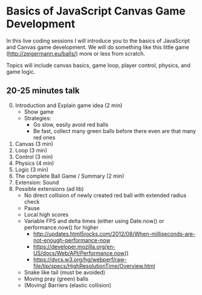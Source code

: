 Basics of JavaScript Canvas Game Development
============================================

In this live coding sessions I will introduce you to the basics of JavaScript and Canvas game development.
We will do something like this little game (http://zeigermann.eu/balls/) more or less from scratch.

Topics will include canvas basics, game loop, player control, physics, and game logic.

20-25 minutes talk
------------------
0. Introduction and Explain game idea (2 min)
   * Show game
   * Strategies:
     * Go slow, easily avoid red balls
     * Be fast, collect many green balls before there even are that many red ones
1. Canvas (3 min)
2. Loop (3 min)
3. Control (3 min)
4. Physics (4 min)
5. Logic (3 min)
6. The complete Ball Game / Summary (2 min)
7. Extension: Sound
8. Possible extensions (ad lib)
   * No direct collision of newly created red ball with extended radius check
   * Pause
   * Local high scores
   * Variable FPS and delta times (either using Date.now() or performance.now() for higher
     * http://updates.html5rocks.com/2012/08/When-milliseconds-are-not-enough-performance-now
     * https://developer.mozilla.org/en-US/docs/Web/API/Performance.now()
     * https://dvcs.w3.org/hg/webperf/raw-file/tip/specs/HighResolutionTime/Overview.html
   * Snake like tail (must be avoided)
   * Moving pray (green) balls
   * (Moving) Barriers (elastic collision)
